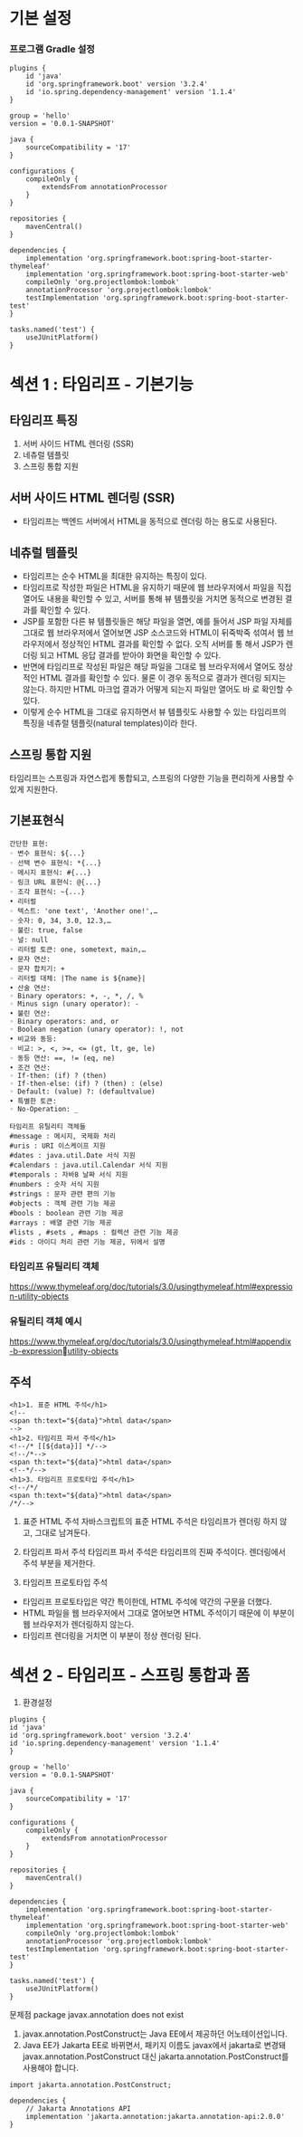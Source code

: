 # 기본 설정

### 프로그램 Gradle 설정

```
plugins {
	id 'java'
	id 'org.springframework.boot' version '3.2.4'
	id 'io.spring.dependency-management' version '1.1.4'
}

group = 'hello'
version = '0.0.1-SNAPSHOT'

java {
	sourceCompatibility = '17'
}

configurations {
	compileOnly {
		extendsFrom annotationProcessor
	}
}

repositories {
	mavenCentral()
}

dependencies {
	implementation 'org.springframework.boot:spring-boot-starter-thymeleaf'
	implementation 'org.springframework.boot:spring-boot-starter-web'
	compileOnly 'org.projectlombok:lombok'
	annotationProcessor 'org.projectlombok:lombok'
	testImplementation 'org.springframework.boot:spring-boot-starter-test'
}

tasks.named('test') {
	useJUnitPlatform()
}
```

# 섹션 1 : 타임리프 - 기본기능

## 타임리프 특징
1. 서버 사이드 HTML 렌더링 (SSR)
2. 네츄럴 템플릿
3. 스프링 통합 지원

## 서버 사이드 HTML 렌더링 (SSR)
- 타임리프는 백엔드 서버에서 HTML을 동적으로 렌더링 하는 용도로 사용된다.

## 네츄럴 템플릿
- 타임리프는 순수 HTML을 최대한 유지하는 특징이 있다.
- 타임리프로 작성한 파일은 HTML을 유지하기 때문에 웹 브라우저에서 파일을 직접 열어도 내용을 확인할 수 있고, 서버를 통해 뷰 템플릿을 거치면 동적으로 변경된 결과를 확인할 수 있다. 
- JSP를 포함한 다른 뷰 템플릿들은 해당 파일을 열면, 예를 들어서 JSP 파일 자체를 그대로 웹 브라우저에서 열어보면 JSP 소스코드와 HTML이 뒤죽박죽 섞여서 웹 브라우저에서 정상적인 HTML 결과를 확인할 수 없다. 오직 서버를 통
해서 JSP가 렌더링 되고 HTML 응답 결과를 받아야 화면을 확인할 수 있다.
- 반면에 타임리프로 작성된 파일은 해당 파일을 그대로 웹 브라우저에서 열어도 정상적인 HTML 결과를 확인할 수 있다. 물론 이 경우 동적으로 결과가 렌더링 되지는 않는다. 하지만 HTML 마크업 결과가 어떻게 되는지 파일만 열어도 바
로 확인할 수 있다.
- 이렇게 순수 HTML을 그대로 유지하면서 뷰 템플릿도 사용할 수 있는 타임리프의 특징을 네츄럴 템플릿(natural templates)이라 한다.
  
## 스프링 통합 지원
타임리프는 스프링과 자연스럽게 통합되고, 스프링의 다양한 기능을 편리하게 사용할 수 있게 지원한다.


## 기본표현식

```
간단한 표현:
◦ 변수 표현식: ${...}
◦ 선택 변수 표현식: *{...}
◦ 메시지 표현식: #{...}
◦ 링크 URL 표현식: @{...}
◦ 조각 표현식: ~{...}
• 리터럴
◦ 텍스트: 'one text', 'Another one!',…
◦ 숫자: 0, 34, 3.0, 12.3,…
◦ 불린: true, false
◦ 널: null
◦ 리터럴 토큰: one, sometext, main,…
• 문자 연산:
◦ 문자 합치기: +
◦ 리터럴 대체: |The name is ${name}|
• 산술 연산:
◦ Binary operators: +, -, *, /, %
◦ Minus sign (unary operator): -
• 불린 연산:
◦ Binary operators: and, or
◦ Boolean negation (unary operator): !, not
• 비교와 동등:
◦ 비교: >, <, >=, <= (gt, lt, ge, le)
◦ 동등 연산: ==, != (eq, ne)
• 조건 연산:
◦ If-then: (if) ? (then)
◦ If-then-else: (if) ? (then) : (else)
◦ Default: (value) ?: (defaultvalue)
• 특별한 토큰:
◦ No-Operation: _

타임리프 유틸리티 객체들
#message : 메시지, 국제화 처리
#uris : URI 이스케이프 지원
#dates : java.util.Date 서식 지원
#calendars : java.util.Calendar 서식 지원
#temporals : 자바8 날짜 서식 지원
#numbers : 숫자 서식 지원
#strings : 문자 관련 편의 기능
#objects : 객체 관련 기능 제공
#bools : boolean 관련 기능 제공
#arrays : 배열 관련 기능 제공
#lists , #sets , #maps : 컬렉션 관련 기능 제공
#ids : 아이디 처리 관련 기능 제공, 뒤에서 설명
```

### 타임리프 유틸리티 객체
https://www.thymeleaf.org/doc/tutorials/3.0/usingthymeleaf.html#expression-utility-objects

### 유틸리티 객체 예시
https://www.thymeleaf.org/doc/tutorials/3.0/usingthymeleaf.html#appendix-b-expressionutility-objects

## 주석
```
<h1>1. 표준 HTML 주석</h1>
<!--
<span th:text="${data}">html data</span>
-->
<h1>2. 타임리프 파서 주석</h1>
<!--/* [[${data}]] */-->
<!--/*-->
<span th:text="${data}">html data</span>
<!--*/-->
<h1>3. 타임리프 프로토타입 주석</h1>
<!--/*/
<span th:text="${data}">html data</span>
/*/-->
```

1. 표준 HTML 주석
자바스크립트의 표준 HTML 주석은 타임리프가 렌더링 하지 않고, 그대로 남겨둔다.

2. 타임리프 파서 주석
타임리프 파서 주석은 타임리프의 진짜 주석이다. 렌더링에서 주석 부분을 제거한다.

3. 타임리프 프로토타입 주석
- 타임리프 프로토타입은 약간 특이한데, HTML 주석에 약간의 구문을 더했다.
- HTML 파일을 웹 브라우저에서 그대로 열어보면 HTML 주석이기 때문에 이 부분이 웹 브라우저가 렌더링하지 않는다.
- 타임리프 렌더링을 거치면 이 부분이 정상 렌더링 된다.


# 섹션 2 - 타임리프 - 스프링 통합과 폼

1. 환경설정
```
plugins {
id 'java'
id 'org.springframework.boot' version '3.2.4'
id 'io.spring.dependency-management' version '1.1.4'
}

group = 'hello'
version = '0.0.1-SNAPSHOT'

java {
	sourceCompatibility = '17'
}

configurations {
	compileOnly {
		extendsFrom annotationProcessor
	}
}

repositories {
	mavenCentral()
}

dependencies {
	implementation 'org.springframework.boot:spring-boot-starter-thymeleaf'
	implementation 'org.springframework.boot:spring-boot-starter-web'
	compileOnly 'org.projectlombok:lombok'
	annotationProcessor 'org.projectlombok:lombok'
	testImplementation 'org.springframework.boot:spring-boot-starter-test'
}

tasks.named('test') {
	useJUnitPlatform()
}
```

문제점  package javax.annotation does not exist
1. javax.annotation.PostConstruct는 Java EE에서 제공하던 어노테이션입니다.
2. Java EE가 Jakarta EE로 바뀌면서, 패키지 이름도 javax에서 jakarta로 변경돼 javax.annotation.PostConstruct 대신 jakarta.annotation.PostConstruct를 사용해야 합니다.
```
import jakarta.annotation.PostConstruct;
```

``` Gradle 추가
dependencies {
    // Jakarta Annotations API
    implementation 'jakarta.annotation:jakarta.annotation-api:2.0.0'
}
```
